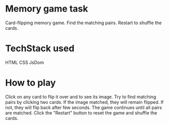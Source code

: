 # Memory game task
  Card-flipping memory game.
  Find the matching pairs.
  Restart to shuffle the cards.

# TechStack used
  HTML
  CSS
  JsDom

# How to play
   Click on any card to flip it over and to see its image.
   Try to find matching pairs by clicking two cards.
   If the image matched, they will remain flipped. If not, they will flip back after few seconds. 
   The game continues until all pairs are matched.
   Click the "Restart" button to reset the game and shuffle the cards.
  
